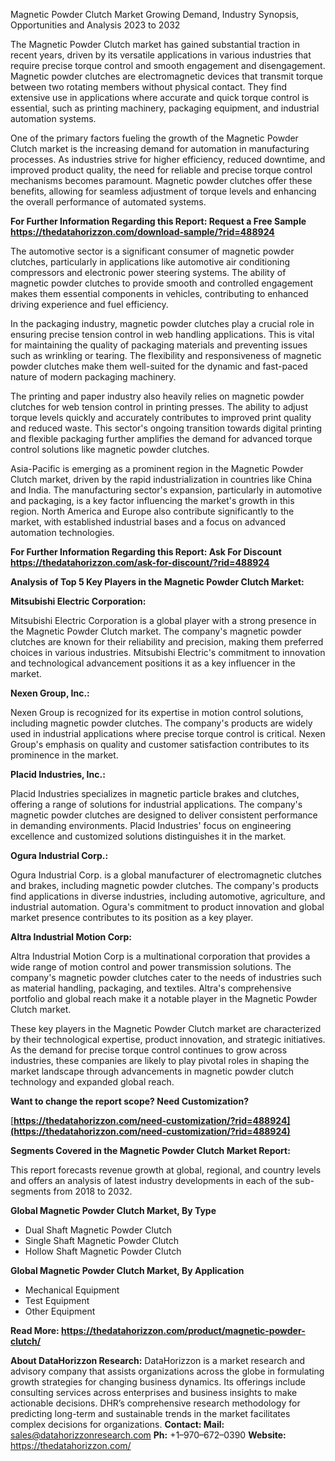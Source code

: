 ﻿Magnetic Powder Clutch Market Growing Demand, Industry Synopsis, Opportunities and Analysis 2023 to 2032

The Magnetic Powder Clutch market has gained substantial traction in recent years, driven by its versatile applications in various industries that require precise torque control and smooth engagement and disengagement. Magnetic powder clutches are electromagnetic devices that transmit torque between two rotating members without physical contact. They find extensive use in applications where accurate and quick torque control is essential, such as printing machinery, packaging equipment, and industrial automation systems.

One of the primary factors fueling the growth of the Magnetic Powder Clutch market is the increasing demand for automation in manufacturing processes. As industries strive for higher efficiency, reduced downtime, and improved product quality, the need for reliable and precise torque control mechanisms becomes paramount. Magnetic powder clutches offer these benefits, allowing for seamless adjustment of torque levels and enhancing the overall performance of automated systems.

**For Further Information Regarding this Report: Request a Free Sample <https://thedatahorizzon.com/download-sample/?rid=488924>** 

The automotive sector is a significant consumer of magnetic powder clutches, particularly in applications like automotive air conditioning compressors and electronic power steering systems. The ability of magnetic powder clutches to provide smooth and controlled engagement makes them essential components in vehicles, contributing to enhanced driving experience and fuel efficiency.

In the packaging industry, magnetic powder clutches play a crucial role in ensuring precise tension control in web handling applications. This is vital for maintaining the quality of packaging materials and preventing issues such as wrinkling or tearing. The flexibility and responsiveness of magnetic powder clutches make them well-suited for the dynamic and fast-paced nature of modern packaging machinery.

The printing and paper industry also heavily relies on magnetic powder clutches for web tension control in printing presses. The ability to adjust torque levels quickly and accurately contributes to improved print quality and reduced waste. This sector's ongoing transition towards digital printing and flexible packaging further amplifies the demand for advanced torque control solutions like magnetic powder clutches.

Asia-Pacific is emerging as a prominent region in the Magnetic Powder Clutch market, driven by the rapid industrialization in countries like China and India. The manufacturing sector's expansion, particularly in automotive and packaging, is a key factor influencing the market's growth in this region. North America and Europe also contribute significantly to the market, with established industrial bases and a focus on advanced automation technologies.

**For Further Information Regarding this Report: Ask For Discount <https://thedatahorizzon.com/ask-for-discount/?rid=488924>** 

**Analysis of Top 5 Key Players in the Magnetic Powder Clutch Market:**

**Mitsubishi Electric Corporation:**

Mitsubishi Electric Corporation is a global player with a strong presence in the Magnetic Powder Clutch market. The company's magnetic powder clutches are known for their reliability and precision, making them preferred choices in various industries. Mitsubishi Electric's commitment to innovation and technological advancement positions it as a key influencer in the market.

**Nexen Group, Inc.:**

Nexen Group is recognized for its expertise in motion control solutions, including magnetic powder clutches. The company's products are widely used in industrial applications where precise torque control is critical. Nexen Group's emphasis on quality and customer satisfaction contributes to its prominence in the market.

**Placid Industries, Inc.:**

Placid Industries specializes in magnetic particle brakes and clutches, offering a range of solutions for industrial applications. The company's magnetic powder clutches are designed to deliver consistent performance in demanding environments. Placid Industries' focus on engineering excellence and customized solutions distinguishes it in the market.

**Ogura Industrial Corp.:**

Ogura Industrial Corp. is a global manufacturer of electromagnetic clutches and brakes, including magnetic powder clutches. The company's products find applications in diverse industries, including automotive, agriculture, and industrial automation. Ogura's commitment to product innovation and global market presence contributes to its position as a key player.

**Altra Industrial Motion Corp:**

Altra Industrial Motion Corp is a multinational corporation that provides a wide range of motion control and power transmission solutions. The company's magnetic powder clutches cater to the needs of industries such as material handling, packaging, and textiles. Altra's comprehensive portfolio and global reach make it a notable player in the Magnetic Powder Clutch market.

These key players in the Magnetic Powder Clutch market are characterized by their technological expertise, product innovation, and strategic initiatives. As the demand for precise torque control continues to grow across industries, these companies are likely to play pivotal roles in shaping the market landscape through advancements in magnetic powder clutch technology and expanded global reach.

**Want to change the report scope? Need Customization?** 

[**https://thedatahorizzon.com/need-customization/?rid=488924](https://thedatahorizzon.com/need-customization/?rid=488924)** 

**Segments Covered in the Magnetic Powder Clutch Market Report:**

This report forecasts revenue growth at global, regional, and country levels and offers an analysis of latest industry developments in each of the sub-segments from 2018 to 2032.

**Global Magnetic Powder Clutch Market, By Type**

- Dual Shaft Magnetic Powder Clutch
- Single Shaft Magnetic Powder Clutch
- Hollow Shaft Magnetic Powder Clutch

**Global Magnetic Powder Clutch Market, By Application**

- Mechanical Equipment
- Test Equipment
- Other Equipment

**Read More: <https://thedatahorizzon.com/product/magnetic-powder-clutch/>** 

**About DataHorizzon Research:**DataHorizzon is a market research and advisory company that assists organizations across the globe in formulating growth strategies for changing business dynamics. Its offerings include consulting services across enterprises and business insights to make actionable decisions. DHR’s comprehensive research methodology for predicting long-term and sustainable trends in the market facilitates complex decisions for organizations.**Contact:Mail:** sales@datahorizzonresearch.com**Ph:** +1–970–672–0390**Website:** https://thedatahorizzon.com/
